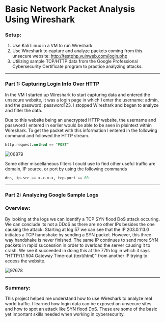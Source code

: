 # Basic Network Packet Analysis Using Wireshark

### Setup:
1. Use Kali Linux in a VM to run Wireshark
2. Use Wireshark to capture and analyze packets coming from this unsecure website: http://testphp.vulnweb.com/login.php
3. Utilizing sample TCP/HTTP data from the Google Professional Cybersecurity Certificate program to practice analyzing attacks.
---
### Part 1: Capturing Login Info Over HTTP 
In the VM I started up Wireshark to start capturing data and entered the unsecure website, it was a login page in which I enter the username: admin, and the password: password123. I stopped Wireshark and began to analyze and filter the data.

Due to this website being an unecrypted HTTP website, the username and password I entered in earlier would be able to be seen in plaintext within Wireshark. To get the packet with this information I entered in the following command and followed the HTTP stream.
```sql
http.request.method == "POST"
```

![06879](https://github.com/user-attachments/assets/03d5d595-8143-42cd-b158-91ac65fdbf82)

Some other miscellaneous filters I could use to find other useful traffic are domain, IP source, or port by using the following commands
```sql
dns, ip.src == x.x.x.x, tcp.port == 80
```
---
### Part 2: Analyzing Google Sample Logs

### Overview:
By looking at the logs we can identify a TCP SYN flood DoS attack occuring. We can conclude its not a DDoS as there are no other IPs besides the one causing the attack. Starting at log 57 we can see that the IP 203.0.113.0 initiates a TCP handshake by sending a SYN packet. However, this three way handshake is never finished. The same IP continues to send more SYN packets in rapid succession in order to overload the server causing it to crash. We see it succeeded in doing this at the 77th log in which it says "HTTP/1.1 504 Gateway Time-out (text/html)" from another IP trying to access the website.

![97678](https://github.com/user-attachments/assets/a26f672e-e212-4767-ab67-082738a73c2e)

---
### Summary:
This project helped me understand how to use Wireshark to analyze real world traffic. I learned how login data can be exposed on unsecure sites and how to spot an attack like SYN flood DoS. These are some of the basic yet important skills needed when working in cybersecurity.
